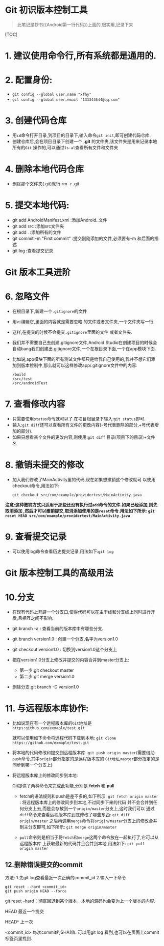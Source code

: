 # Git 初识版本控制工具
>此笔记是抄书(《Android第一行代码》)上面的,很实用,记录下来

[TOC]

# 1. 建议使用命令行,所有系统都是通用的.

# 2. 配置身份:

  - `git config --global user.name "xfhy"`
  - `git config --global user.email "131344644@qq.com"`

# 3. 创建代码仓库

- 用`cd`命令打开目录,到项目的目录下,输入命令`git init`,即可创建代码仓库.
- 创建仓库后,会在项目目录下创建一个 **.git** 的文件夹,该文件夹是用来记录本地所有的`Git`
操作的,可以通过`ls-al`查看所有文件和文件夹

# 4. 删除本地代码仓库

- 删除那个文件夹(.git)就行  rm -r .git

# 5. 提交本地代码:

  - git add AndroidManifest.xml   :添加Android..文件
  - git add src :添加src文件夹
  - git add .   :添加所有的文件
  - git commit -m "First commit" :提交刚刚添加的文件,必须要有-m 和后面的描述
  - git log :查看提交记录
 
# Git 版本工具进阶

# 6. 忽略文件

  - 在根目录下,新建一个`.gitignore`的文件
  - 用`vi`编辑它,里面的内容就是需要忽略
的文件或者文件夹,一个文件夹写一行.
  - 这样,在提交的时候不会提交`.gitignore`里面的文件
或者文件夹.
  - 我们并不需要自己去创建.gitignore文件,Android Studio在创建项目的时候会自动bang我们创建出.gitignore文件,一个在根目录下面,一个在app模块下面.
  - 比如说,app模块下面的所有测试文件都只是给我自己使用的,我并不想它们添加到版本控制中,那么就可以这样修改app/.gitignore文件中的内容:

		/build
		/src/test
		/src/androidTest

# 7. 查看修改内容  

  - 只需要使用`status`命令就可以了.在项目根目录下输入:`git status`即可.
  - 输入:`git diff`还可以查看所有文件的更改内容(-号代表删除的部分,+号代表增加的部分).
  - 如果只想看某个文件的更改内容,则使用:`git diff` 目录(项目下的目录)+文件名


# 8. 撤销未提交的修改

  - 加入我们修改了MainActivity里的代码,现在如果想撤销这个修改就可
以使用checkout命令,用法如下:<br/>

	`git checkout src/com/example/providertest/MainActivity.java`

**注意:这种撤销方式只适用于那些还没有执行过`add`命令的文件.如果已经添加,则先取消添加
,然后才可以撤销提交,取消添加使用的是`reset`命令.用法如下所示:
`git reset HEAD src/com/example/providertest/MainActivity.java`**

# 9. 查看提交记录
  - 可以使用log命令查看历史提交记录,用法如下:`git log`


# Git 版本控制工具的高级用法

# 10.分支
  - 在现有代码上开辟一个分支口,使得代码可以在主干线和分支线上同时进行开发,且相互之间不影响.
  - git branch -a : 查看当前的版本库中有哪些分支.
  - git branch version1.0 : 创建一个分支,名字为version1.0
  - git checkout version1.0 : 切换到version1.0这个分支上
  
  - 把在version1.0分支上修改并提交的内容合并到master分支上:
    * 第一步:git checkout master
    * 第二步:git merge version1.0
  
  - 删除分支:git branch -D version1.0


# 11. 与远程版本库协作:

  * 比如说现在有一个远程版本库的`Git`地址是`https:github.com/exmaple/test.git`

    就可以使用如下命令将远程代码下载到本地:
   `git clone https://github.com/exmaple/test.git`
  
  * 将本地的代码修改和提交到远程版本库:
   `git push origin master`(需要借助`push`命令,其中`origin`部分指定的是远程版本库的
   `Git地址`,`master`部分指定的是同步到哪一个分支上)
  
  * 将远程版本库上的修改同步到本地:

    Git提供了两种命令来完成此功能,分别是 **fetch** 和 **pull**
     
    - fetch的语法规则和push是差不多的,如下所示:
     `git fetch origin master` : 将远程版本库上的修改同步到本地,不过同步下来的代码
     并不会合并到任何分支上去,而是会存放到一个`origin/master`分支上,这时我们可以
     通过`diff`命令来查看远程版本库到底修改了哪些东西:
        `git diff origin/master`
     之后再调用`merge`命令将`origin/master`分支上的修改合并到主分支即可,如下所示:
        `git merge origin/master`
     
    - `pull`命令则是相当于将`fetch`和`merge`这两个命令放在一起执行了,它可以从远程版本库
     上获取最新的代码并且合并到本地,用法如下:
        `git pull origin master `

## 12.删除错误提交的commit

方法:
1.先git log查看最近一次正确的commit_id
2.输入一下命令

	git reset --hard <commit_id>
    git push origin HEAD --force

 git reset –hard：彻底回退到某个版本，本地的源码也会变为上一个版本的内容.

HEAD 最近一个提交

HEAD^ 上一次

<commit_id>  每次commit的SHA1值. 可以用git log 看到,也可以在页面上commit标签页里找到.
















